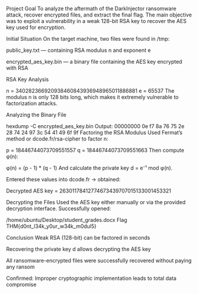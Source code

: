 Project Goal
To analyze the aftermath of the DarkInjector ransomware attack, recover encrypted files, and extract the final flag. The main objective was to exploit a vulnerability in a weak 128-bit RSA key to recover the AES key used for encryption.

Initial Situation
On the target machine, two files were found in /tmp:

public_key.txt — containing RSA modulus n and exponent e

encrypted_aes_key.bin — a binary file containing the AES key encrypted with RSA

RSA Key Analysis

n = 340282366920938460843936948965011886881
e = 65537
The modulus n is only 128 bits long, which makes it extremely vulnerable to factorization attacks.

Analyzing the Binary File

hexdump -C encrypted_aes_key.bin
Output:
00000000  0e f7 8a 76 75 2e 28 74  24 97 3c 54 41 49 6f 9f
Factoring the RSA Modulus
Used Fermat’s method or dcode.fr/rsa-cipher to factor n:

p = 18446744073709551557
q = 18446744073709551663
Then compute φ(n):

φ(n) = (p - 1) * (q - 1)
And calculate the private key d = e⁻¹ mod φ(n).

Entered these values into dcode.fr → obtained:

Decrypted AES key = 26301178412774673439707015133001453321

Decrypting the Files
Used the AES key either manually or via the provided decryption interface. Successfully opened:

/home/ubuntu/Desktop/student_grades.docx
Flag
THM{d0nt_l34k_y0ur_w34k_m0dul5}

Conclusion
Weak RSA (128-bit) can be factored in seconds

Recovering the private key d allows decrypting the AES key

All ransomware-encrypted files were successfully recovered without paying any ransom

Confirmed: Improper cryptographic implementation leads to total data compromise

